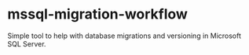 # mssql-migration-workflow
Simple tool to help with database migrations and versioning in Microsoft SQL Server.
